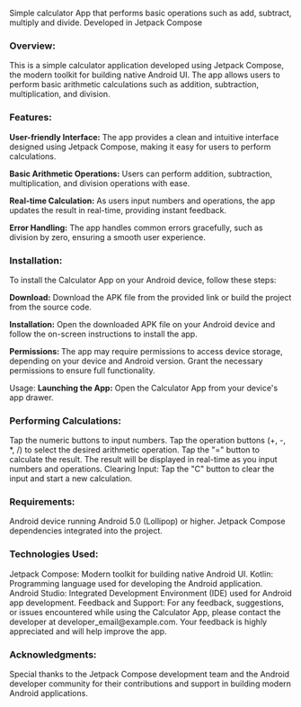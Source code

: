 Simple calculator App that performs basic operations such as add, subtract, multiply and divide. Developed in Jetpack Compose

<h3>Overview:</h3>
This is a simple calculator application developed using Jetpack Compose, the modern toolkit for building native Android UI. The app allows users to perform basic arithmetic calculations such as addition, subtraction, multiplication, and division.

<h3>Features:</h3>
<b>User-friendly Interface:</b> The app provides a clean and intuitive interface designed using Jetpack Compose, making it easy for users to perform calculations.

<b>Basic Arithmetic Operations:</b> Users can perform addition, subtraction, multiplication, and division operations with ease.

<b>Real-time Calculation:</b> As users input numbers and operations, the app updates the result in real-time, providing instant feedback.

<b>Error Handling:</b> The app handles common errors gracefully, such as division by zero, ensuring a smooth user experience.

<h3>Installation:</h3>
To install the Calculator App on your Android device, follow these steps:

<b>Download:</b> Download the APK file from the provided link or build the project from the source code.

<b>Installation:</b> Open the downloaded APK file on your Android device and follow the on-screen instructions to install the app.

<b>Permissions: </b>The app may require permissions to access device storage, depending on your device and Android version. Grant the necessary permissions to ensure full functionality.

Usage:
<b>Launching the App:</b> Open the Calculator App from your device's app drawer.

<h3>Performing Calculations:</h3>

Tap the numeric buttons to input numbers.
Tap the operation buttons (+, -, *, /) to select the desired arithmetic operation.
Tap the "=" button to calculate the result.
The result will be displayed in real-time as you input numbers and operations.
Clearing Input: Tap the "C" button to clear the input and start a new calculation.

<h3>Requirements:</h3>
Android device running Android 5.0 (Lollipop) or higher.
Jetpack Compose dependencies integrated into the project.
<h3>Technologies Used:</h3>
Jetpack Compose: Modern toolkit for building native Android UI.
Kotlin: Programming language used for developing the Android application.
Android Studio: Integrated Development Environment (IDE) used for Android app development.
Feedback and Support:
For any feedback, suggestions, or issues encountered while using the Calculator App, please contact the developer at developer_email@example.com. Your feedback is highly appreciated and will help improve the app.

<h3>Acknowledgments:</h3>
Special thanks to the Jetpack Compose development team and the Android developer community for their contributions and support in building modern Android applications.
